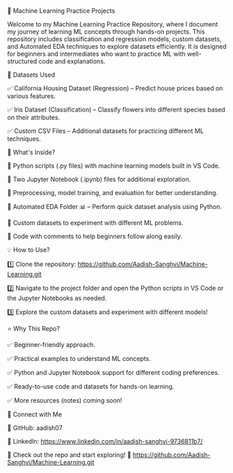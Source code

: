 📌 Machine Learning Practice Projects

Welcome to my Machine Learning Practice Repository, where I document my journey of learning ML concepts through hands-on projects. This repository includes classification and regression models, custom datasets, and Automated EDA techniques to explore datasets efficiently. It is designed for beginners and intermediates who want to practice ML with well-structured code and explanations.

📂 Datasets Used

✅ California Housing Dataset (Regression) – Predict house prices based on various features.

✅ Iris Dataset (Classification) – Classify flowers into different species based on their attributes.

✅ Custom CSV Files – Additional datasets for practicing different ML techniques.

🚀 What's Inside? 

🔹 Python scripts (.py files) with machine learning models built in VS Code.

🔹 Two Jupyter Notebook (.ipynb) files for additional exploration.

🔹 Preprocessing, model training, and evaluation for better understanding.

🔹 Automated EDA Folder 📊 – Perform quick dataset analysis using Python.

🔹 Custom datasets to experiment with different ML problems.

🔹 Code with comments to help beginners follow along easily.

💡 How to Use? 

1️⃣ Clone the repository: https://github.com/Aadish-Sanghvi/Machine-Learning.git

2️⃣ Navigate to the project folder and open the Python scripts in VS Code or the Jupyter Notebooks as needed.

3️⃣ Explore the custom datasets and experiment with different models!

⭐ Why This Repo?

✅ Beginner-friendly approach.

✅ Practical examples to understand ML concepts.

✅ Python and Jupyter Notebook support for different coding preferences.

✅ Ready-to-use code and datasets for hands-on learning.

✅ More resources (notes) coming soon!

🔗 Connect with Me

📌 GitHub: aadish07

📌 LinkedIn: https://www.linkedin.com/in/aadish-sanghvi-9736811b7/

🔗 Check out the repo and start exploring! 🚀 https://github.com/Aadish-Sanghvi/Machine-Learning.git
